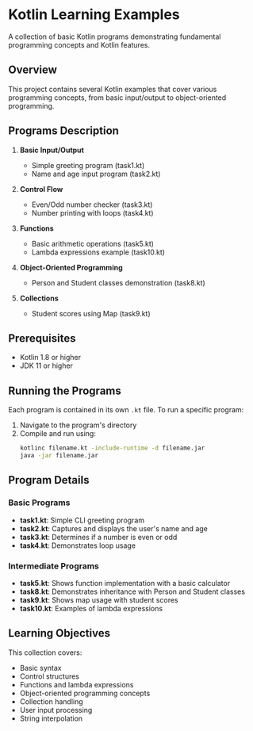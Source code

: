 # Kotlin Learning Examples

A collection of basic Kotlin programs demonstrating fundamental programming concepts and Kotlin features.

## Overview

This project contains several Kotlin examples that cover various programming concepts, from basic input/output to object-oriented programming.

## Programs Description

1. **Basic Input/Output**
   - Simple greeting program (task1.kt)
   - Name and age input program (task2.kt)

2. **Control Flow**
   - Even/Odd number checker (task3.kt)
   - Number printing with loops (task4.kt)

3. **Functions**
   - Basic arithmetic operations (task5.kt)
   - Lambda expressions example (task10.kt)

4. **Object-Oriented Programming**
   - Person and Student classes demonstration (task8.kt)

5. **Collections**
   - Student scores using Map (task9.kt)

## Prerequisites

- Kotlin 1.8 or higher
- JDK 11 or higher

## Running the Programs

Each program is contained in its own `.kt` file. To run a specific program:

1. Navigate to the program's directory
2. Compile and run using:
   ```bash
   kotlinc filename.kt -include-runtime -d filename.jar
   java -jar filename.jar
   ```

## Program Details

### Basic Programs
- **task1.kt**: Simple CLI greeting program
- **task2.kt**: Captures and displays the user's name and age
- **task3.kt**: Determines if a number is even or odd
- **task4.kt**: Demonstrates loop usage

### Intermediate Programs
- **task5.kt**: Shows function implementation with a basic calculator
- **task8.kt**: Demonstrates inheritance with Person and Student classes
- **task9.kt**: Shows map usage with student scores
- **task10.kt**: Examples of lambda expressions

## Learning Objectives

This collection covers:
- Basic syntax
- Control structures
- Functions and lambda expressions
- Object-oriented programming concepts
- Collection handling
- User input processing
- String interpolation